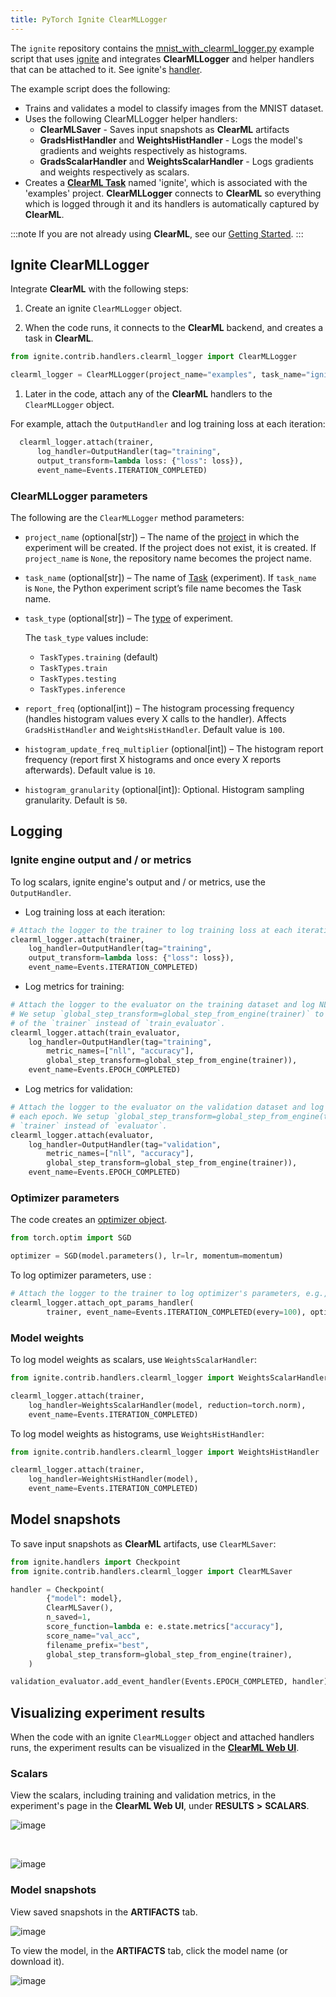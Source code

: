 ```yaml
---
title: PyTorch Ignite ClearMLLogger
---
```


The `ignite` repository contains the [mnist_with_clearml_logger.py](https://github.com/pytorch/ignite/blob/master/examples/contrib/mnist/mnist_with_clearml_logger.py)
example script that uses [ignite](https://github.com/pytorch/ignite) and integrates **ClearMLLogger** and helper handlers 
that can be attached to it. See ignite's [handler](https://github.com/pytorch/ignite/blob/master/ignite/contrib/handlers/clearml_logger.py). 

The example script does the following:
* Trains and validates a model to classify images from the MNIST dataset. 
* Uses the following ClearMLLogger helper handlers:
    * **ClearMLSaver** - Saves input snapshots as **ClearML** artifacts
    * **GradsHistHandler** and **WeightsHistHandler** - Logs the model's gradients and weights respectively as histograms.
    * **GradsScalarHandler** and **WeightsScalarHandler** - Logs gradients and weights respectively as scalars.
* Creates a [**ClearML Task**](../../../fundamentals/task.md) named 'ignite', which is associated with the 'examples' 
  project. **ClearMLLogger** connects to **ClearML** so everything which is logged through it and its handlers 
  is automatically captured by **ClearML**. 


:::note 
If you are not already using **ClearML**, see our [Getting Started](../../../getting_started/ds/ds_first_steps.md).
:::

## Ignite ClearMLLogger

Integrate **ClearML** with the following steps:
1. Create an ignite `ClearMLLogger` object. 
  
1. When the code runs, it connects to the **ClearML** backend, and creates a task in **ClearML**.

  ```python
  from ignite.contrib.handlers.clearml_logger import ClearMLLogger

  clearml_logger = ClearMLLogger(project_name="examples", task_name="ignite")
  ```

1. Later in the code, attach any of the **ClearML** handlers to the `ClearMLLogger` object.
   
  For example, attach the `OutputHandler` and log training loss at each iteration:
  ```python
    clearml_logger.attach(trainer,
        log_handler=OutputHandler(tag="training",
        output_transform=lambda loss: {"loss": loss}),
        event_name=Events.ITERATION_COMPLETED)
  ```
    
### ClearMLLogger parameters

The following are the `ClearMLLogger` method parameters:

* `project_name` (optional[str]) – The name of the [project](../../../fundamentals/task.md#projects-and-sub-projects) in 
  which the experiment will be created. If the project does 
  not exist, it is created. If `project_name` is `None`, the repository name becomes the project name.
* `task_name` (optional[str]) – The name of [Task](../../../fundamentals/task.md) (experiment). If `task_name` is `None`, the Python experiment script’s 
  file name becomes the Task name.
* `task_type` (optional[str]) – The [type](../../../fundamentals/task.md#task-types) of experiment. 

    The `task_type` values include:
    
    * `TaskTypes.training` (default)
    * `TaskTypes.train`
    * `TaskTypes.testing`
    * `TaskTypes.inference`
        
* `report_freq` (optional[int]) – The histogram processing frequency (handles histogram values every X calls to the handler). 
  Affects `GradsHistHandler` and `WeightsHistHandler`. Default value is `100`.    
* `histogram_update_freq_multiplier` (optional[int]) – The histogram report frequency (report first X histograms and once 
  every X reports afterwards). Default value is `10`.
* `histogram_granularity` (optional[int]): Optional. Histogram sampling granularity. Default is `50`.


## Logging 

### Ignite engine output and / or metrics

To log scalars, ignite engine's output and / or metrics, use the `OutputHandler`. 

* Log training loss at each iteration:
```python
# Attach the logger to the trainer to log training loss at each iteration
clearml_logger.attach(trainer,
    log_handler=OutputHandler(tag="training",
    output_transform=lambda loss: {"loss": loss}),
    event_name=Events.ITERATION_COMPLETED)
```

* Log metrics for training:
    
```python
# Attach the logger to the evaluator on the training dataset and log NLL, Accuracy metrics after each epoch
# We setup `global_step_transform=global_step_from_engine(trainer)` to take the epoch
# of the `trainer` instead of `train_evaluator`.
clearml_logger.attach(train_evaluator,
    log_handler=OutputHandler(tag="training",
        metric_names=["nll", "accuracy"],
        global_step_transform=global_step_from_engine(trainer)),
    event_name=Events.EPOCH_COMPLETED)
```

* Log metrics for validation:
                    
```python
# Attach the logger to the evaluator on the validation dataset and log NLL, Accuracy metrics after
# each epoch. We setup `global_step_transform=global_step_from_engine(trainer)` to take the epoch of the
# `trainer` instead of `evaluator`.
clearml_logger.attach(evaluator,
    log_handler=OutputHandler(tag="validation",
        metric_names=["nll", "accuracy"],
        global_step_transform=global_step_from_engine(trainer)),
    event_name=Events.EPOCH_COMPLETED)
```

### Optimizer parameters

The code creates an [optimizer object](https://pytorch.org/docs/stable/optim.html). 
```python
from torch.optim import SGD

optimizer = SGD(model.parameters(), lr=lr, momentum=momentum)
```

To log optimizer parameters, use :
```python
# Attach the logger to the trainer to log optimizer's parameters, e.g., learning rate at each iteration
clearml_logger.attach_opt_params_handler(
        trainer, event_name=Events.ITERATION_COMPLETED(every=100), optimizer=optimizer
```
 
### Model weights

To log model weights as scalars, use `WeightsScalarHandler`:

```python
from ignite.contrib.handlers.clearml_logger import WeightsScalarHandler

clearml_logger.attach(trainer,
    log_handler=WeightsScalarHandler(model, reduction=torch.norm),
    event_name=Events.ITERATION_COMPLETED)
```

To log model weights as histograms, use `WeightsHistHandler`:

```python
from ignite.contrib.handlers.clearml_logger import WeightsHistHandler

clearml_logger.attach(trainer,
    log_handler=WeightsHistHandler(model),
    event_name=Events.ITERATION_COMPLETED)
```
    

## Model snapshots

To save input snapshots as **ClearML** artifacts, use `ClearMLSaver`:

```python
from ignite.handlers import Checkpoint
from ignite.contrib.handlers.clearml_logger import ClearMLSaver

handler = Checkpoint(
        {"model": model},
        ClearMLSaver(),
        n_saved=1,
        score_function=lambda e: e.state.metrics["accuracy"],
        score_name="val_acc",
        filename_prefix="best",
        global_step_transform=global_step_from_engine(trainer),
    )

validation_evaluator.add_event_handler(Events.EPOCH_COMPLETED, handler)
```


## Visualizing experiment results

When the code with an ignite `ClearMLLogger` object and attached handlers runs, the experiment results can be visualized 
in the [**ClearML Web UI**](../../../webapp/webapp_overview.md). 

### Scalars

View the scalars, including training and validation metrics, in the experiment's page in the **ClearML Web UI**, under 
**RESULTS** **>** **SCALARS**.

![image](../../../img/ignite_training.png)

<br/>

![image](../../../img/ignite_validation.png)

### Model snapshots
 

View saved snapshots in the **ARTIFACTS** tab.

![image](../../../img/ignite_artifact.png)

To view the model, in the **ARTIFACTS** tab, click the model name (or download it).

![image](../../../img/ignite_model.png)
